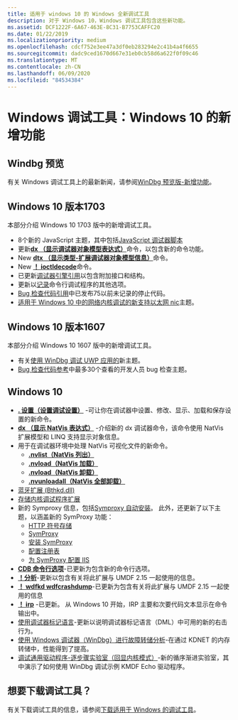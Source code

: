 ```yaml
---
title: 适用于 windows 10 的 Windows 全新调试工具
description: 对于 Windows 10，Windows 调试工具包含这些新功能。
ms.assetid: DCF1222F-6A67-463E-8C31-B7753CAFFC20
ms.date: 01/22/2019
ms.localizationpriority: medium
ms.openlocfilehash: cdcf752e3ee47a3df0eb283294e2c41b4a4f6655
ms.sourcegitcommit: dadc9ced1670d667e31eb0cb58d6a622f0f09c46
ms.translationtype: MT
ms.contentlocale: zh-CN
ms.lasthandoff: 06/09/2020
ms.locfileid: "84534384"
---
```

# <a name="debugging-tools-for-windows-new-for-windows-10"></a>Windows 调试工具：Windows 10 的新增功能

## <a name="span-idwindbg_previewspanspan-idwindbg_previewspanspan-idwindbg_previewspanwindbg-preview"></a><span id="Windbg_Preview"></span><span id="windbg_preview"></span><span id="WINDBG_PREVIEW"></span>Windbg 预览

有关 Windows 调试工具上的最新新闻，请参阅[WinDbg 预览版-新增功能](windbg-what-is-new-preview.md)。


## <a name="span-idwindows_10__version_1703spanspan-idwindows_10__version_1703spanspan-idwindows_10__version_1703spanwindows10-version-1703"></a><span id="Windows_10__version_1703"></span><span id="windows_10__version_1703"></span><span id="WINDOWS_10__VERSION_1703"></span>Windows 10 版本1703

本部分介绍 Windows 10 1703 版中的新增调试工具。

-   8个新的 JavaScript 主题，其中包括[JavaScript 调试器脚本](javascript-debugger-scripting.md)
-   更新[**dx （显示调试器对象模型表达式）**](dx--display-visualizer-variables-.md)命令，以包含新的命令功能。
-   New [**dtx （显示类型-扩展调试器对象模型信息）**](dtx--display-type---extended-debugger-object-model-information-.md)命令。
-   New [**！ ioctldecode**](-ioctldecode.md)命令。
-   已更新[调试器引擎引用](debugger-engine-reference.md)以包含附加接口和结构。
-   更新以[记录](configuring-tools-ini.md)命令行调试程序的其他选项。
-   [Bug 检查代码引用](bug-check-code-reference2.md)中已发布75以前未记录的停止代码。
-   [适用于 Windows 10 中的网络内核调试的新支持以太网 nic](supported-ethernet-nics-for-network-kernel-debugging-in-windows-10.md)主题。

## <a name="span-idwindows_10__version_1607spanspan-idwindows_10__version_1607spanspan-idwindows_10__version_1607spanwindows10-version-1607"></a><span id="Windows_10__version_1607"></span><span id="windows_10__version_1607"></span><span id="WINDOWS_10__VERSION_1607"></span>Windows 10 版本1607


本部分介绍 Windows 10 1607 版中的新增调试工具。

-   有关[使用 WinDbg 调试 UWP 应用的](debugging-a-uwp-app-using-windbg.md)新主题。
-   [Bug 检查代码参考](bug-check-code-reference2.md)中最多30个查看的开发人员 bug 检查主题。


## <a name="span-idwindows_10spanspan-idwindows_10spanspan-idwindows_10spanwindows10"></a><span id="Windows_10"></span><span id="windows_10"></span><span id="WINDOWS_10"></span>Windows 10

-   [**. 设置（设置调试设置）**](-settings--set-debug-settings-.md) -可让你在调试器中设置、修改、显示、加载和保存设置的新命令。
-   [**dx （显示 NatVis 表达式）**](dx--display-visualizer-variables-.md) -介绍新的 dx 调试器命令，该命令使用 NatVis 扩展模型和 LINQ 支持显示对象信息。
-   用于在调试器环境中处理 NatVis 可视化文件的新命令。
    -   [**.nvlist（NatVis 列出）**](-nvlist--natvis-list-.md)
    -   [**.nvload（NatVis 加载）**](-nvload--natvis-load-.md)
    -   [**.nvload（NatVis 卸载）**](-nvunload--natvis-unload-.md)
    -   [**.nvunloadall（NatVis 全部卸载）**](-nvunloadall--natvis-unload-all-.md)
-   [蓝牙扩展 (Bthkd.dll)](bluetooh-extensions--bthkd-dll-.md)
-   [存储内核调试程序扩展](storage-kernel-debugger-extensions.md)
-   新的 Symproxy 信息，包括[Symproxy 自动安装](symproxy-automated-installation.md)。 此外，还更新了以下主题，以涵盖新的 SymProxy 功能：
    -   [HTTP 符号存储](http-symbol-stores.md)
    -   [SymProxy](symproxy.md)
    -   [安装 SymProxy](installing-symproxy.md)
    -   [配置注册表](configuring-the-registry.md)
    -   [为 SymProxy 配置 IIS](configuring-iis-for-symproxy.md)
-   [**CDB 命令行选项**](cdb-command-line-options.md)-已更新为包含新的命令行选项。
-   [**！分析**](-analyze.md)-更新以包含有关将此扩展与 UMDF 2.15 一起使用的信息。
-   [**！ wdfkd wdfcrashdump**](-wdfkd-wdfcrashdump.md)-已更新为包含有关将此扩展与 UMDF 2.15 一起使用的信息
-   [**！ irp**](-irp.md) -已更新。 从 Windows 10 开始，IRP 主要和次要代码文本显示在命令输出中。
-   [使用调试器标记语言](debugger-markup-language-commands.md)-更新以说明调试器标记语言（DML）中可用的新的右击行为。
-   [使用 Windows 调试器（WinDbg）进行故障转储分析](crash-dump-files.md)-在通过 KDNET 的内存转储中，性能得到了提高。
-   [调试通用驱动程序-逐步骤实验室（回显内核模式）](debug-universal-drivers---step-by-step-lab--echo-kernel-mode-.md)-新的循序渐进实验室，其中演示了如何使用 WinDbg 调试示例 KMDF Echo 驱动程序。

 
## <a name="looking-to-download-the-debugging-tools"></a>想要下载调试工具？

有关下载调试工具的信息，请参阅[下载适用于 Windows 的调试工具](debugger-download-tools.md)。



